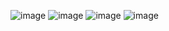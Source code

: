 ![image](https://github.com/user-attachments/assets/93bc051b-5af8-47a4-abd5-4b74770a7c76)
![image](https://github.com/user-attachments/assets/dd031c20-ec69-481e-b881-edf0d8bffaa4)
![image](https://github.com/user-attachments/assets/b73d70a9-6fe8-4797-86cb-f796a6391e5a)
![image](https://github.com/user-attachments/assets/e9bb32ee-bbd4-492c-b30e-8d614b0e35d7)
